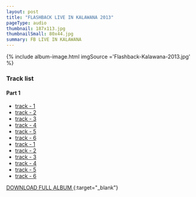 ```yaml
---
layout: post
title: "FLASHBACK LIVE IN KALAWANA 2013"
pageType: audio
thumbnail: 187x113.jpg
thumbnailSmall: 80x44.jpg
summary: FB LIVE IN KALAWANA
---
```


<div class="ab-player" data-boourl="https://audioboom.com/publishing/playlist/v3?autoplay=false&amp;boo_content_type=playlist&amp;data_for_content_type=1273581&amp;image_option=small&amp;link_color=%2358d1eb&amp;player_theme=light&amp;show_title=true&amp;src=https%3A%2F%2Fapi.audioboom.com%2Fplaylists%2F1273581-flashback-live-in-kalawana-2013&player_theme=dark&link_color=%2326ef1a&image_option=small&show_title=true" data-boowidth="100%" data-maxheight="285" data-iframestyle="background-color:transparent; display:block; min-width:300px; max-width:700px;" style="background-color:transparent;"></div><script type="text/javascript">(function() { var po = document.createElement("script"); po.type = "text/javascript"; po.async = true; po.src = "https://d15mj6e6qmt1na.cloudfront.net/cdn/embed.js"; var s = document.getElementsByTagName("script")[0]; s.parentNode.insertBefore(po, s); })();</script>

{% include album-image.html imgSource ='Flashback-Kalawana-2013.jpg' %}

### Track list 

#### Part 1

- [track - 1 ]()
- [track - 2 ](#)
- [track - 3 ](#)
- [track - 4 ](#)
- [track - 5 ](#)
- [track - 6 ](#)
- [track - 1 ](#)
- [track - 2 ](#)
- [track - 3 ](#)
- [track - 4 ](#)
- [track - 5 ](#)
- [track - 6 ](#)

[DOWNLOAD FULL ALBUM ](http://www.mediafire.com/download/ccjyotbsiqcv57d/FLASHBACK_LIVE_IN_KALAWANA_2013.rar){:target="_blank"}
